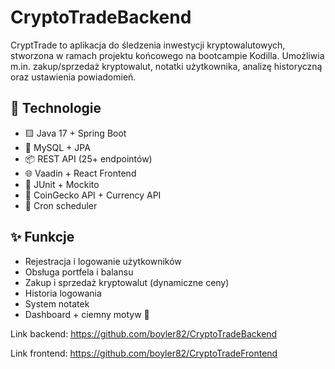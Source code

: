 # CryptoTradeBackend
CryptTrade to aplikacja do śledzenia inwestycji kryptowalutowych, stworzona w ramach projektu końcowego na bootcampie Kodilla. Umożliwia m.in. zakup/sprzedaż kryptowalut, notatki użytkownika, analizę historyczną oraz ustawienia powiadomień.

## 🔧 Technologie

- 🟨 Java 17 + Spring Boot
- 🐘 MySQL + JPA
- 📦 REST API (25+ endpointów)
- 🌐 Vaadin + React Frontend
- 🧪 JUnit + Mockito
- 📡 CoinGecko API + Currency API
- 🔁 Cron scheduler

## ✨ Funkcje

- Rejestracja i logowanie użytkowników
- Obsługa portfela i balansu
- Zakup i sprzedaż kryptowalut (dynamiczne ceny)
- Historia logowania
- System notatek
- Dashboard + ciemny motyw 🌙

Link backend:
https://github.com/boyler82/CryptoTradeBackend

Link frontend:
https://github.com/boyler82/CryptoTradeFrontend